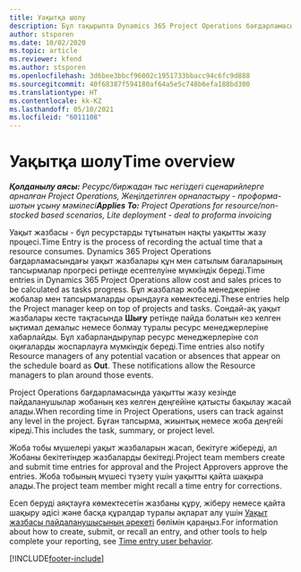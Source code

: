 ```yaml
---
title: Уақытқа шолу
description: Бұл тақырыпта Dynamics 365 Project Operations бағдарламасындағы уақыт функциясы туралы ақпарат берілген.
author: stsporen
ms.date: 10/02/2020
ms.topic: article
ms.reviewer: kfend
ms.author: stsporen
ms.openlocfilehash: 3d6bee3bbcf96002c1951733bbacc94c6fc9d888
ms.sourcegitcommit: 40f68387f594180af64a5e5c748b6efa188bd300
ms.translationtype: HT
ms.contentlocale: kk-KZ
ms.lasthandoff: 05/10/2021
ms.locfileid: "6011108"
---
```

# <a name="time-overview"></a><span data-ttu-id="2cbd2-103">Уақытқа шолу</span><span class="sxs-lookup"><span data-stu-id="2cbd2-103">Time overview</span></span>

<span data-ttu-id="2cbd2-104">_**Қолданылу аясы:** Ресурс/биржадан тыс негіздегі сценарийлерге арналған Project Operations, Жеңілдетілген орналастыру - проформа-шотын ұсыну мәмілесі_</span><span class="sxs-lookup"><span data-stu-id="2cbd2-104">_**Applies To:** Project Operations for resource/non-stocked based scenarios, Lite deployment - deal to proforma invoicing_</span></span>

<span data-ttu-id="2cbd2-105">Уақыт жазбасы - бұл ресурстарды тұтынатын нақты уақытты жазу процесі.</span><span class="sxs-lookup"><span data-stu-id="2cbd2-105">Time Entry is the process of recording the actual time that a resource consumes.</span></span> <span data-ttu-id="2cbd2-106">Dynamics 365 Project Operations бағдарламасындағы уақыт жазбалары құн мен сатылым бағаларының тапсырмалар прогресі ретінде есептелуіне мүмкіндік береді.</span><span class="sxs-lookup"><span data-stu-id="2cbd2-106">Time entries in Dynamics 365 Project Operations allow cost and sales prices to be calculated as tasks progress.</span></span> <span data-ttu-id="2cbd2-107">Бұл жазбалар жоба менеджеріне жобалар мен тапсырмаларды орындауға көмектеседі.</span><span class="sxs-lookup"><span data-stu-id="2cbd2-107">These entries help the Project manager keep on top of projects and tasks.</span></span> <span data-ttu-id="2cbd2-108">Сондай-ақ уақыт жазбалары кесте тақтасында **Шығу** ретінде пайда болатын кез келген ықтимал демалыс немесе болмау туралы ресурс менеджерлеріне хабарлайды. Бұл хабарландырулар ресурс менеджерлеріне сол оқиғаларды жоспарлауға мүмкіндік береді.</span><span class="sxs-lookup"><span data-stu-id="2cbd2-108">Time entries also notify Resource managers of any potential vacation or absences that appear on the schedule board as **Out**. These notifications allow the Resource managers to plan around those events.</span></span>

<span data-ttu-id="2cbd2-109">Project Operations бағдарламасында уақытты жазу кезінде пайдаланушылар жобаның кез келген деңгейіне қатысты бақылау жасай алады.</span><span class="sxs-lookup"><span data-stu-id="2cbd2-109">When recording time in Project Operations, users can track against any level in the project.</span></span> <span data-ttu-id="2cbd2-110">Бұған тапсырма, жиынтық немесе жоба деңгейі кіреді.</span><span class="sxs-lookup"><span data-stu-id="2cbd2-110">This includes the task, summary, or project level.</span></span>

<span data-ttu-id="2cbd2-111">Жоба тобы мүшелері уақыт жазбаларын жасап, бекітуге жібереді, ал Жобаны бекітетіндер жазбаларды бекітеді.</span><span class="sxs-lookup"><span data-stu-id="2cbd2-111">Project team members create and submit time entries for approval and the Project Approvers approve the entries.</span></span> <span data-ttu-id="2cbd2-112">Жоба тобының мүшесі түзету үшін уақытты қайта шақыра алады.</span><span class="sxs-lookup"><span data-stu-id="2cbd2-112">The project team member might recall a time entry for corrections.</span></span>

<span data-ttu-id="2cbd2-113">Есеп беруді аяқтауға көмектесетін жазбаны құру, жіберу немесе қайта шақыру әдісі және басқа құралдар туралы ақпарат алу үшін [Уақыт жазбасы пайдаланушысының әрекеті](ui-behavior-time.md) бөлімін қараңыз.</span><span class="sxs-lookup"><span data-stu-id="2cbd2-113">For information about how to create, submit, or recall an entry, and other tools to help complete your reporting, see [Time entry user behavior](ui-behavior-time.md).</span></span>



[!INCLUDE[footer-include](../includes/footer-banner.md)]